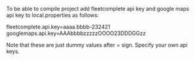 To be able to compile project add fleetcomplete api key and google maps
api key to local.properties as follows:

fleetcomplete.api.key=aaaa.bbbb-232421 <br>
googlemaps.api.key=AAAbbbbzzzzzOOOO23DDDGGzz

Note that these are just dummy values after = sign. Specify your own api
keys.